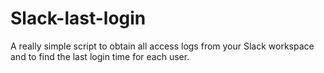 # Slack-last-login
A really simple script to obtain all access logs from your Slack workspace and to find the last login time for each user.
